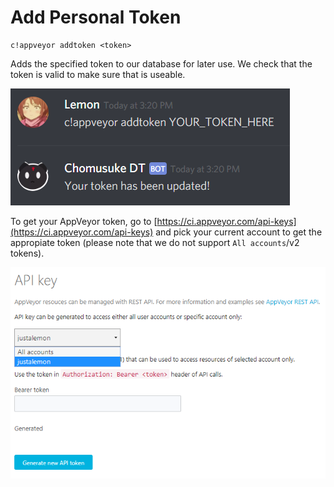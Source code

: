 # Add Personal Token

```
c!appveyor addtoken <token>
```

Adds the specified token to our database for later use. We check that the token is valid to make sure that is useable.

![](addtoken.png)

To get your AppVeyor token, go to [https://ci.appveyor.com/api-keys](https://ci.appveyor.com/api-keys) and pick your current account to get the appropiate token (please note that we do not support `All accounts`/v2 tokens).

![](addtokenhowto.png)
